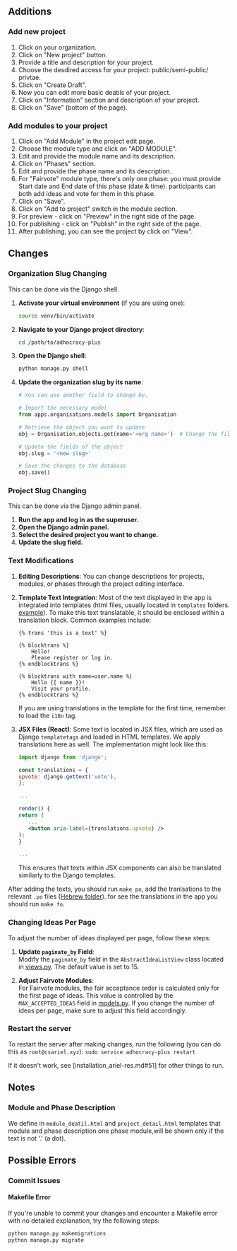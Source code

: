 ## Additions 

### Add new project
1. Click on your organization.
2. Click on "New project" button.
3. Provide a title and description for your project.
4. Choose the desdired access for your project: public/semi-public/ privtae.
5. Click on "Create Draft".
6. Now you can edit more basic deatils of your project.
7. Click on "Information" section and description of your project.
8. Click on "Save" (bottom of the page).

### Add modules to your project
1. Click on "Add Module" in the project edit page.
2. Choose the module type and click on "ADD MODULE".
3. Edit and provide the module name and its description.
4. Click on "Phases" section.
5. Edit and provide the phase name and its description.
6. For "Fairvote" module type, there's only one phase:
        you must provide Start date and End date of this phase (date & time).
        participants can both add ideas and vote for them in this phase.
7. Click on "Save".
8. Click on "Add to project" switch in the module section.
9. For preview - click on "Preview" in the right side of the page.
10. For publishing - click on "Publish" in the right side of the page.
11. After publishing, you can see the project by click on "View".


## Changes

### Organization Slug Changing
This can be done via the Django shell.

1. **Activate your virtual environment** (if you are using one):
   ```bash
   source venv/bin/activate
   ```

2. **Navigate to your Django project directory**:
   ```bash
   cd /path/to/adhocracy-plus
   ```

3. **Open the Django shell**:
   ```bash
   python manage.py shell
   ```

4. **Update the organization slug by its name**:
   ```python
   # You can use another field to change by.

   # Import the necessary model
   from apps.organisations.models import Organisation

   # Retrieve the object you want to update
   obj = Organisation.objects.get(name='<org name>')  # Change the filter criteria as needed

   # Update the fields of the object
   obj.slug = '<new slug>'

   # Save the changes to the database
   obj.save()
   ```

### Project Slug Changing
This can be done via the Django admin panel.

1. **Run the app and log in as the superuser.**
2. **Open the Django admin panel.**
3. **Select the desired project you want to change.**
4. **Update the slug field.**


### Text Modifications

1. **Editing Descriptions**: You can change descriptions for projects, modules, or phases through the project editing interface.

2. **Template Text Integration**: Most of the text displayed in the app is integrated into templates (html files, usually located in `templates` folders. [example](../adhocracy-plus/templates/a4modules/module_detail.html)). To make this text translatable, it should be enclosed within a translation block. Common examples include:

    ```django
    {% trans 'this is a text' %}
    ```

    ```django
    {% blocktrans %}
        Hello!
        Please register or log in.
    {% endblocktrans %}
    ```

    ```django
    {% blocktrans with name=user.name %}
        Hello {{ name }}!
        Visit your profile.
    {% endblocktrans %}
    ```

    If you are using translations in the template for the first time, remember to load the `i18n` tag.

3. **JSX Files (React)**: Some text is located in JSX files, which are used as Django `templatetags` and loaded in HTML templates. We apply translations here as well. The implementation might look like this:

   ```jsx
   import django from 'django';

   const translations = {
   upvote: django.gettext('vote'),
   };

   ...

   render() {
   return (
      ...
      <button aria-label={translations.upvote} />
   );
   }

   ...
   ```

   This ensures that texts within JSX components can also be translated similarly to the Django templates.

After adding the texts, you should run `make po`, add the tranlsations to the relevant `.po` files ([Hebrew folder](../locale-source/locale/he/LC_MESSAGES/)).
for see the translations in the app you should run `make fo`.


### Changing Ideas Per Page

To adjust the number of ideas displayed per page, follow these steps:

1. **Update `paginate_by` Field**:  
   Modify the `paginate_by` field in the `AbstractIdeaListView` class located in [views.py](../apps/ideas/views.py#65). The default value is set to 15.

2. **Adjust Fairvote Modules**:  
   For Fairvote modules, the fair acceptance order is calculated only for the first page of ideas. This value is controlled by the `MAX_ACCEPTED_IDEAS` field in [models.py](../apps/fairvote/models.py#9). If you change the number of ideas per page, make sure to adjust this field accordingly.


### Restart the server

To restart the server after making changes, run the following (you can do this as `root@csariel.xyz`):
    ```
    sudo service adhocracy-plus restart
    ```

If it doesn't work, see [installation_ariel-res.md#51] for other things to run.


## Notes

### Module and Phase Description
We define in `module_deatil.html` and `project_detail.html` templates that module and phase description one phase module,will be shown only if the text is not '.' (a dot).



## Possible Errors

### Commit Issues

#### Makefile Error

If you're unable to commit your changes and encounter a Makefile error with no detailed explanation, try the following steps:

```bash
python manage.py makemigrations
python manage.py migrate
```
